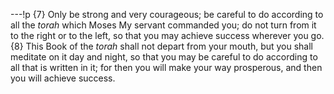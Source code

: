 ---!p
{7} Only be strong and very courageous; be careful to do according 
to all the _torah_ which Moses My servant commanded you; do not turn 
from it to the right or to the left, so that you may achieve 
success wherever you go. {8} This Book of the _torah_ shall not 
depart from your mouth, but you shall meditate on it day and night, so that you may be careful to do according to all that is written in it; for then you will make your way prosperous, and then you will achieve success.